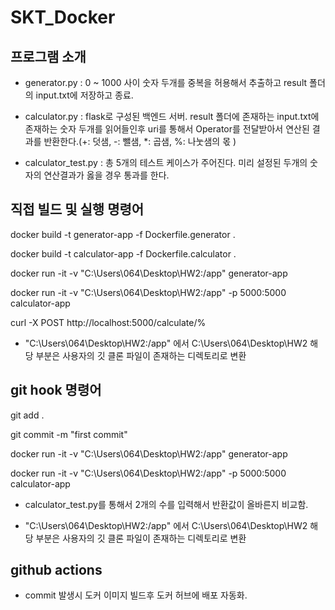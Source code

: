 # SKT_Docker

## 프로그램 소개

- generator.py : 0 ~ 1000 사이 숫자 두개를 중복을 허용해서 추출하고 result 폴더의 input.txt에 저장하고 종료.
  
- calculator.py : flask로 구성된 백엔드 서버. result 폴더에 존재하는 input.txt에 존재하는 숫자 두개를 읽어들인후 uri를 통해서 Operator를 전달받아서 연산된 결과를 반환한다.(+: 덧샘, -: 뺄샘, *: 곱샘, %: 나눗샘의 몫 )
  
- calculator_test.py : 총 5개의 테스트 케이스가 주어진다. 미리 설정된 두개의 숫자의 연산결과가 옳을 경우 통과를 한다. 


## 직접 빌드 및 실행 명령어


docker build -t generator-app -f Dockerfile.generator .

docker build -t calculator-app -f Dockerfile.calculator .

docker run -it -v "C:\Users\064\Desktop\HW2:/app" generator-app

docker run -it -v "C:\Users\064\Desktop\HW2:/app" -p 5000:5000 calculator-app

curl -X POST http://localhost:5000/calculate/%

- "C:\Users\064\Desktop\HW2:/app" 에서 C:\Users\064\Desktop\HW2 해당 부분은 사용자의 깃 클론 파일이 존재하는 디렉토리로 변환

## git hook 명령어


git add .

git commit -m "first commit"

docker run -it -v "C:\Users\064\Desktop\HW2:/app" generator-app

docker run -it -v "C:\Users\064\Desktop\HW2:/app" -p 5000:5000 calculator-app

- calculator_test.py를 통해서 2개의 수를 입력해서 반환값이 올바른지 비교함.
  
- "C:\Users\064\Desktop\HW2:/app" 에서 C:\Users\064\Desktop\HW2 해당 부분은 사용자의 깃 클론 파일이 존재하는 디렉토리로 변환


## github actions

- commit 발생시 도커 이미지 빌드후 도커 허브에 배포 자동화.
